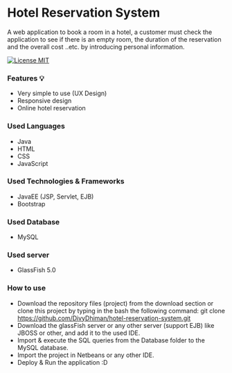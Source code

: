 # Hotel Reservation System
A web application to book a room in a hotel, a customer must check the application to see if there is an empty room, the duration of the reservation and the overall cost ..etc. by introducing personal information.

[![License MIT](https://img.shields.io/badge/license-MIT-blue.svg)](LICENSE)

### Features 💡
* Very simple to use (UX Design)
* Responsive design
* Online hotel reservation


### Used Languages
* Java
* HTML
* CSS
* JavaScript

### Used Technologies & Frameworks
* JavaEE (JSP, Servlet, EJB)
* Bootstrap

### Used Database
* MySQL

### Used server
* GlassFish 5.0

### How to use
* Download the repository files (project) from the download section or clone this project by typing in the bash the following command:
  git clone https://github.com/DivyDhiman/hotel-reservation-system.git
* Download the glassFish server or any other server (support EJB) like JBOSS or other, and add it to the used IDE.
* Import & execute the SQL queries from the Database folder to the MySQL database.
* Import the project in Netbeans or any other IDE.
* Deploy & Run the application :D


